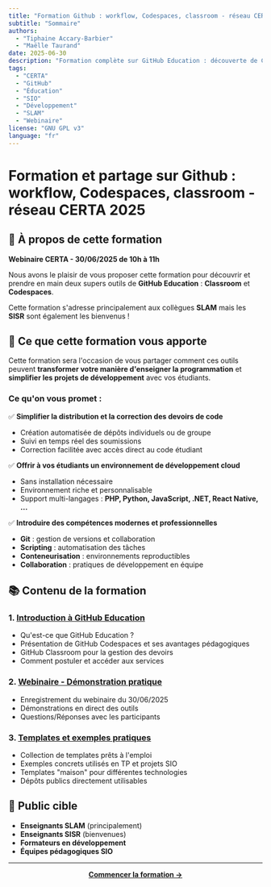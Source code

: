 ```yaml
---
title: "Formation Github : workflow, Codespaces, classroom - réseau CERTA 2025"
subtitle: "Sommaire"
authors: 
  - "Tiphaine Accary-Barbier"
  - "Maëlle Taurand"
date: 2025-06-30
description: "Formation complète sur GitHub Education : découverte de Classroom et Codespaces pour transformer l'enseignement de la programmation"
tags: 
  - "CERTA"
  - "GitHub"
  - "Éducation"
  - "SIO"
  - "Développement"
  - "SLAM"
  - "Webinaire"
license: "GNU GPL v3"
language: "fr"
---
```


# Formation et partage sur Github : workflow, Codespaces, classroom - réseau CERTA 2025

## 🎯 À propos de cette formation

**Webinaire CERTA - 30/06/2025 de 10h à 11h**

Nous avons le plaisir de vous proposer cette formation pour découvrir et prendre en main deux supers outils de **GitHub Education** : **Classroom** et **Codespaces**. 

Cette formation s'adresse principalement aux collègues **SLAM** mais les **SISR** sont également les bienvenus ! 

## 🚀 Ce que cette formation vous apporte

Cette formation sera l'occasion de vous partager comment ces outils peuvent **transformer votre manière d'enseigner la programmation** et **simplifier les projets de développement** avec vos étudiants.

### Ce qu'on vous promet :

✅ **Simplifier la distribution et la correction des devoirs de code**
- Création automatisée de dépôts individuels ou de groupe
- Suivi en temps réel des soumissions
- Correction facilitée avec accès direct au code étudiant

✅ **Offrir à vos étudiants un environnement de développement cloud**
- Sans installation nécessaire
- Environnement riche et personnalisable
- Support multi-langages : **PHP, Python, JavaScript, .NET, React Native, ...**

✅ **Introduire des compétences modernes et professionnelles**
- **Git** : gestion de versions et collaboration
- **Scripting** : automatisation des tâches
- **Conteneurisation** : environnements reproductibles
- **Collaboration** : pratiques de développement en équipe

## 📚 Contenu de la formation

### 1. [Introduction à GitHub Education](intro.md)
- Qu'est-ce que GitHub Education ?
- Présentation de GitHub Codespaces et ses avantages pédagogiques
- GitHub Classroom pour la gestion des devoirs
- Comment postuler et accéder aux services

### 2. [Webinaire - Démonstration pratique](webinaire.md)
- Enregistrement du webinaire du 30/06/2025
- Démonstrations en direct des outils
- Questions/Réponses avec les participants

### 3. [Templates et exemples pratiques](github_codespace_templates.md)
- Collection de templates prêts à l'emploi
- Exemples concrets utilisés en TP et projets SIO
- Templates "maison" pour différentes technologies
- Dépôts publics directement utilisables

## 🎯 Public cible

- **Enseignants SLAM** (principalement)
- **Enseignants SISR** (bienvenues)
- **Formateurs en développement**
- **Équipes pédagogiques SIO**


---

<div align="center">

**[Commencer la formation →](intro.md)**

</div>

